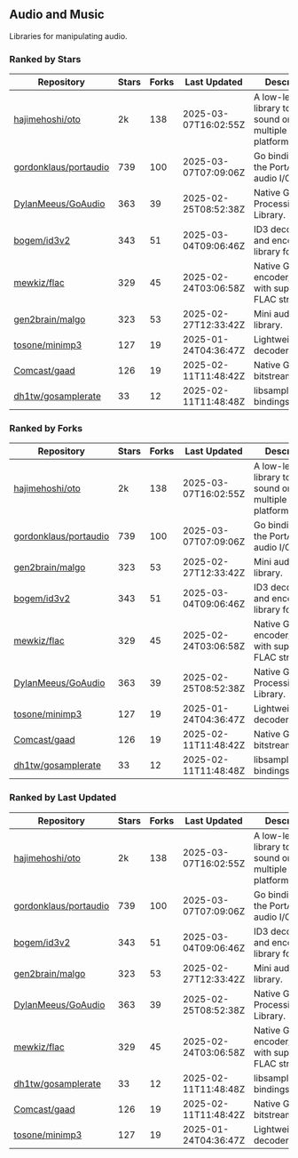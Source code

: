 ## Audio and Music

Libraries for manipulating audio.

### Ranked by Stars

| Repository | Stars | Forks | Last Updated | Description | 
|------------|-------|-------|--------------|-------------|
| [hajimehoshi/oto](https://github.com/hajimehoshi/oto) | 2k | 138 | 2025-03-07T16:02:55Z |  A low-level library to play sound on multiple platforms. |
| [gordonklaus/portaudio](https://github.com/gordonklaus/portaudio) | 739 | 100 | 2025-03-07T07:09:06Z |  Go bindings for the PortAudio audio I/O library. |
| [DylanMeeus/GoAudio](https://github.com/DylanMeeus/GoAudio) | 363 | 39 | 2025-02-25T08:52:38Z |  Native Go Audio Processing Library. |
| [bogem/id3v2](https://github.com/bogem/id3v2) | 343 | 51 | 2025-03-04T09:06:46Z |  ID3 decoding and encoding library for Go. |
| [mewkiz/flac](https://github.com/mewkiz/flac) | 329 | 45 | 2025-02-24T03:06:58Z |  Native Go FLAC encoder/decoder with support for FLAC streams. |
| [gen2brain/malgo](https://github.com/gen2brain/malgo) | 323 | 53 | 2025-02-27T12:33:42Z |  Mini audio library. |
| [tosone/minimp3](https://github.com/tosone/minimp3) | 127 | 19 | 2025-01-24T04:36:47Z |  Lightweight MP3 decoder library. |
| [Comcast/gaad](https://github.com/Comcast/gaad) | 126 | 19 | 2025-02-11T11:48:42Z |  Native Go AAC bitstream parser. |
| [dh1tw/gosamplerate](https://github.com/dh1tw/gosamplerate) | 33 | 12 | 2025-02-11T11:48:48Z |  libsamplerate bindings for go. |

### Ranked by Forks

| Repository | Stars | Forks | Last Updated | Description | 
|------------|-------|-------|--------------|-------------|
| [hajimehoshi/oto](https://github.com/hajimehoshi/oto) | 2k | 138 | 2025-03-07T16:02:55Z |  A low-level library to play sound on multiple platforms. |
| [gordonklaus/portaudio](https://github.com/gordonklaus/portaudio) | 739 | 100 | 2025-03-07T07:09:06Z |  Go bindings for the PortAudio audio I/O library. |
| [gen2brain/malgo](https://github.com/gen2brain/malgo) | 323 | 53 | 2025-02-27T12:33:42Z |  Mini audio library. |
| [bogem/id3v2](https://github.com/bogem/id3v2) | 343 | 51 | 2025-03-04T09:06:46Z |  ID3 decoding and encoding library for Go. |
| [mewkiz/flac](https://github.com/mewkiz/flac) | 329 | 45 | 2025-02-24T03:06:58Z |  Native Go FLAC encoder/decoder with support for FLAC streams. |
| [DylanMeeus/GoAudio](https://github.com/DylanMeeus/GoAudio) | 363 | 39 | 2025-02-25T08:52:38Z |  Native Go Audio Processing Library. |
| [tosone/minimp3](https://github.com/tosone/minimp3) | 127 | 19 | 2025-01-24T04:36:47Z |  Lightweight MP3 decoder library. |
| [Comcast/gaad](https://github.com/Comcast/gaad) | 126 | 19 | 2025-02-11T11:48:42Z |  Native Go AAC bitstream parser. |
| [dh1tw/gosamplerate](https://github.com/dh1tw/gosamplerate) | 33 | 12 | 2025-02-11T11:48:48Z |  libsamplerate bindings for go. |

### Ranked by Last Updated

| Repository | Stars | Forks | Last Updated | Description | 
|------------|-------|-------|--------------|-------------|
| [hajimehoshi/oto](https://github.com/hajimehoshi/oto) | 2k | 138 | 2025-03-07T16:02:55Z |  A low-level library to play sound on multiple platforms. |
| [gordonklaus/portaudio](https://github.com/gordonklaus/portaudio) | 739 | 100 | 2025-03-07T07:09:06Z |  Go bindings for the PortAudio audio I/O library. |
| [bogem/id3v2](https://github.com/bogem/id3v2) | 343 | 51 | 2025-03-04T09:06:46Z |  ID3 decoding and encoding library for Go. |
| [gen2brain/malgo](https://github.com/gen2brain/malgo) | 323 | 53 | 2025-02-27T12:33:42Z |  Mini audio library. |
| [DylanMeeus/GoAudio](https://github.com/DylanMeeus/GoAudio) | 363 | 39 | 2025-02-25T08:52:38Z |  Native Go Audio Processing Library. |
| [mewkiz/flac](https://github.com/mewkiz/flac) | 329 | 45 | 2025-02-24T03:06:58Z |  Native Go FLAC encoder/decoder with support for FLAC streams. |
| [dh1tw/gosamplerate](https://github.com/dh1tw/gosamplerate) | 33 | 12 | 2025-02-11T11:48:48Z |  libsamplerate bindings for go. |
| [Comcast/gaad](https://github.com/Comcast/gaad) | 126 | 19 | 2025-02-11T11:48:42Z |  Native Go AAC bitstream parser. |
| [tosone/minimp3](https://github.com/tosone/minimp3) | 127 | 19 | 2025-01-24T04:36:47Z |  Lightweight MP3 decoder library. |

